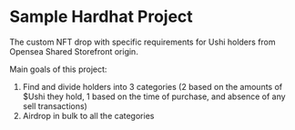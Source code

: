 # Sample Hardhat Project

The custom NFT drop with specific requirements for Ushi holders from Opensea Shared Storefront origin. 

Main goals of this project: 
1. Find and divide holders into 3 categories (2 based on the amounts of $Ushi they hold, 1 based on the time of purchase, and absence of any sell transactions)
2. Airdrop in bulk to all the categories